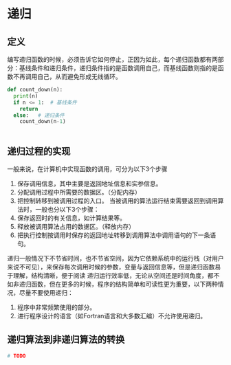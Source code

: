 # 递归

## 定义
编写递归函数的时候，必须告诉它如何停止，正因为如此，每个递归函数都有两部分：基线条件和递归条件，递归条件指的是函数调用自己，而基线函数则指的是函数不再调用自己，从而避免形成无线循环。
```python
def count_down(n):
  print(n)
  if n <= 1:  # 基线条件
    return
  else:   # 递归条件
    count_down(n-1)
    
```

## 递归过程的实现
一般来说，在计算机中实现函数的调用，可分为以下3个步骤
1. 保存调用信息，其中主要是返回地址信息和实参信息。
2. 分配调用过程中所需要的数据区。（分配内存）
3. 把控制转移到被调用过程的入口。
当被调用的算法运行结束需要返回到调用算法时，一般也分以下3个步骤：
1. 保存返回时的有关信息，如计算结果等。
2. 释放被调用算法占用的数据区。（释放内存）
3. 把执行控制按调用时保存的返回地址转移到调用算法中调用语句的下一条语句。

递归一般情况下不节省时间，也不节省空间，因为它依赖系统中的运行栈（对用户来说不可见），来保存每次调用时候的参数，变量与返回信息等，但是递归函数易于理解，结构清晰，便于阅读
递归运行效率低，无论从空间还是时间角度，都不如非递归函数，但在更多的时候，程序的结构简单和可读性更为重要，以下两种情况，尽量不要使用递归：
1. 程序中非常频繁使用的部分。
2. 进行程序设计的语言（如Fortran语言和大多数汇编）不允许使用递归。

## 递归算法到非递归算法的转换
```python
# TODO
```
